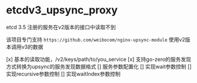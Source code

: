 # etcdv3_upsync_proxy

etcd 3.5 注册的服务在v2版本的接口中读取不到

该项目专门支持 `https://github.com/weibocom/nginx-upsync-module` 使用v2版本调用v3的数据

 [x] 基本的读取功能，/v2/keys/path/to/you_service
 [x] 支持go-zero的服务发现方式转换为upsync的服务发现数据格式
 [] 服务参数配置化
 [] 实现wait参数控制
 [] 实现recursive参数控制
 [] 实现waitIndex参数控制